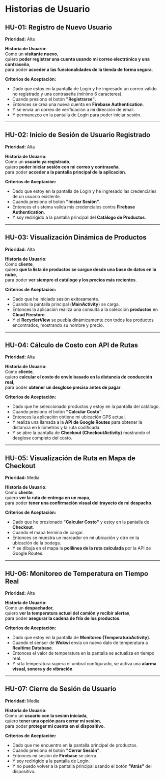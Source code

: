 # Historias de Usuario

## HU-01: Registro de Nuevo Usuario
**Prioridad:** Alta

**Historia de Usuario:**  
Como un **visitante nuevo**,  
quiero **poder registrar una cuenta usando mi correo electrónico y una contraseña**,  
para poder **acceder a las funcionalidades de la tienda de forma segura**.

**Criterios de Aceptación:**
- Dado que estoy en la pantalla de Login y he ingresado un correo válido no registrado y una contraseña (mínimo 6 caracteres).
- Cuando presiono el botón **"Registrarse"**.
- Entonces se crea una nueva cuenta en **Firebase Authentication**.
- Y se envía un correo de verificación a mi dirección de email.
- Y permanezco en la pantalla de Login para poder iniciar sesión.

---

## HU-02: Inicio de Sesión de Usuario Registrado
**Prioridad:** Alta

**Historia de Usuario:**  
Como un **usuario ya registrado**,  
quiero **poder iniciar sesión con mi correo y contraseña**,  
para poder **acceder a la pantalla principal de la aplicación**.

**Criterios de Aceptación:**
- Dado que estoy en la pantalla de Login y he ingresado las credenciales de un usuario existente.
- Cuando presiono el botón **"Iniciar Sesión"**.
- Entonces el sistema valida mis credenciales contra **Firebase Authentication**.
- Y soy redirigido a la pantalla principal del **Catálogo de Productos**.

---

## HU-03: Visualización Dinámica de Productos
**Prioridad:** Alta

**Historia de Usuario:**  
Como **cliente**,  
quiero **que la lista de productos se cargue desde una base de datos en la nube**,  
para poder **ver siempre el catálogo y los precios más recientes**.

**Criterios de Aceptación:**
- Dado que he iniciado sesión exitosamente.
- Cuando la pantalla principal (**MainActivity**) se carga.
- Entonces la aplicación realiza una consulta a la colección **productos** en **Cloud Firestore**.
- Y el **RecyclerView** se puebla dinámicamente con todos los productos encontrados, mostrando su nombre y precio.

---

## HU-04: Cálculo de Costo con API de Rutas
**Prioridad:** Alta

**Historia de Usuario:**  
Como **cliente**,  
quiero **calcular el costo de envío basado en la distancia de conducción real**,  
para poder **obtener un desglose preciso antes de pagar**.

**Criterios de Aceptación:**
- Dado que he seleccionado productos y estoy en la pantalla del catálogo.
- Cuando presiono el botón **"Calcular Costo"**.
- Entonces la aplicación obtiene mi ubicación GPS actual.
- Y realiza una llamada a la **API de Google Routes** para obtener la distancia en kilómetros y la ruta codificada.
- Y se abre la pantalla de **Checkout (CheckoutActivity)** mostrando el desglose completo del costo.

---

## HU-05: Visualización de Ruta en Mapa de Checkout
**Prioridad:** Media

**Historia de Usuario:**  
Como **cliente**,  
quiero **ver la ruta de entrega en un mapa**,  
para poder **tener una confirmación visual del trayecto de mi despacho**.

**Criterios de Aceptación:**
- Dado que he presionado **"Calcular Costo"** y estoy en la pantalla de **Checkout**.
- Cuando el mapa termina de cargar.
- Entonces se muestra un marcador en mi ubicación y otro en la ubicación de la bodega.
- Y se dibuja en el mapa la **polilínea de la ruta calculada** por la API de Google Routes.

---

## HU-06: Monitoreo de Temperatura en Tiempo Real
**Prioridad:** Alta

**Historia de Usuario:**  
Como un **despachador**,  
quiero **ver la temperatura actual del camión y recibir alertas**,  
para poder **asegurar la cadena de frío de los productos**.

**Criterios de Aceptación:**
- Dado que estoy en la pantalla de **Monitoreo (TemperaturaActivity)**.
- Cuando el sensor de **Wokwi** envía un nuevo dato de temperatura a **Realtime Database**.
- Entonces el valor de temperatura en la pantalla se actualiza en tiempo real.
- Y si la temperatura supera el umbral configurado, se activa una **alarma visual, sonora y de vibración**.

---

## HU-07: Cierre de Sesión de Usuario
**Prioridad:** Media

**Historia de Usuario:**  
Como un **usuario con la sesión iniciada**,  
quiero **tener una opción para cerrar mi sesión**,  
para poder **proteger mi cuenta en el dispositivo**.

**Criterios de Aceptación:**
- Dado que me encuentro en la pantalla principal de productos.
- Cuando presiono el botón **"Cerrar Sesión"**.
- Entonces mi sesión de **Firebase** se cierra.
- Y soy redirigido a la pantalla de Login.
- Y no puedo volver a la pantalla principal usando el botón **"Atrás"** del dispositivo.  
